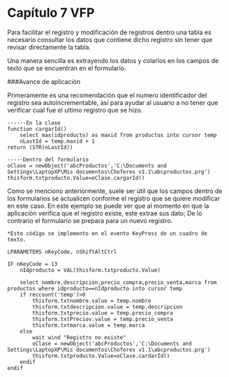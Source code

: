 Capítulo 7 VFP
===================

Para facilitar el registro y modificación de registros dentro una tabla es necesario consultar los datos que contiene dicho registro sin tener que revisar directamente la tabla. 

Una manera sencilla es extrayendo los datos y colarlos en los campos de texto que se encuentran en el formulario. 

###Avance de aplicación

Primeramente es una recomendación que el numero identificador del registro sea autoincrementable, así para ayudar al usuario a no tener que verificar cual fue el ultimo registro que se hizo.

```vfp
------En la clase
function cargarId()
	select max(idproducto) as maxid from productos into cursor temp
	nLastId = temp.maxid + 1
return (STR(nLastId))

-----Dentro del formulario
oClase = newObject('abcProductos','C:\Documents and Settings\LaptopXP\Mis documentos\Choferes v1.1\abcproductos.prg')
thisform.txtproducto.Value=oClase.cargarId()
```

Como se menciono anteriormente,  suele ser útil que los campos dentro de los formularios se actualicen conforme el registro que se quiere modificar en este caso. En este ejemplo se puede ver que al momento en que la aplicación verifica que el registro existe, este extrae sus dato; De lo contrario el formulario se prepara para un nuevo registro.

```vfp
*Este código se implemento en el evento KeyPress de un cuadro de texto. 

LPARAMETERS nKeyCode, nShiftAltCtrl

IF nKeyCode = 13
	nIdproducto = VAL(thisform.txtproducto.Value)

	select nombre,descripcion,precio_compra,precio_venta,marca from productos where idproducto==nIdproducto into cursor temp
	if reccount('temp')>0
		thisform.txtnombre.value = temp.nombre
		thisform.txtdescripcion.value = temp.descripcion
		thisform.txtprecio.value = temp.precio_compra
		thisform.txtPreciov.value = temp.precio_venta
		thisform.txtmarca.value = temp.marca
	else
		wait wind "Registro no existe"
		oClase = newObject('abcProductos','C:\Documents and Settings\LaptopXP\Mis documentos\Choferes v1.1\abcproductos.prg')
		thisform.txtproducto.Value=oClase.cardarId()
	endif
endif
```
